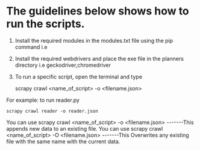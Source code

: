 # The guidelines below shows how to run the scripts.

1. Install the required modules in the modules.txt file using the pip command i.e

2. Install the required webdrivers and place the exe file in the planners directory i.e geckodriver,chromedriver

3. To run a specific script, open the terminal and type 

	scrapy crawl <name_of_script> -o <filename.json>

For example: to run reader.py

	scrapy crawl reader -o reader.json

You can use scrapy crawl <name_of_script> -o <filename.json> -------This appends new data to an existing file. 
You can use scrapy crawl <name_of_script> -O <filename.json> -------This Overwrites any existing file with the same name with the current data.
